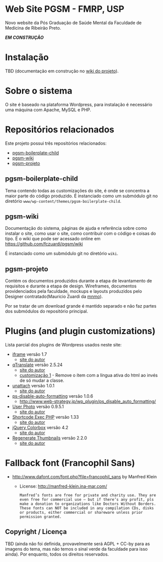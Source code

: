 # Web Site PGSM - FMRP, USP

Novo website da Pós Graduação de Saúde Mental da Faculdade de Medicina de Ribeirão Preto.

***EM CONSTRUÇÃO***

# Instalação

TBD (documentação em construção no [wiki do projeto](https://github.com/fczuardi/pgsm/wiki/_pages)).

# Sobre o sistema

O site é baseado na plataforma Wordpress, para instalação é necessário uma máquina com Apache, MySQL e PHP.

# Repositórios relacionados

Este projeto possui três repositórios relacionados:

* [pgsm-boilerplate-child](https://github.com/fczuardi/pgsm-boilerplate-child)
* [pgsm-wiki](https://github.com/fczuardi/pgsm/wiki/_access)
* [pgsm-projeto](https://github.com/fczuardi/pgsm-projeto)

## pgsm-boilerplate-child

Tema contendo todas as customizações do site, é onde se concentra a maior parte do código produzido. É instanciado como um submódulo git no diretório ````www/wp-content/themes/pgsm-boilerplate-child````.

## pgsm-wiki

Documentação do sistema, páginas de ajuda e referência sobre como instalar o site, como usar o site, como contribuir com o código e coisas do tipo. É o wiki que pode ser acessado online em https://github.com/fczuardi/pgsm/wiki

É instanciado como um submódulo git no diretório ````wiki````.

## pgsm-projeto

Contém os documentos produzidos durante a etapa de levantamento de requisitos e durante a etapa de design. Wireframes, documentos providenciados pela faculdade, mockups e layouts produzidos pelo Designer contratado(Mauricio Zuardi da [mnmo](http://mnmo.com.br)).

Por se tratar de um download grande é mantido separado e não faz partes dos submódulos do repositório principal.

# Plugins (and plugin customizations)

Lista parcial dos plugins de Wordpress usados neste site:

* [iframe](http://wordpress.org/extend/plugins/iframe/) versão 1.7
  * [site do autor](http://web-profile.com.ua/wordpress/plugins/iframe/)
* [qTranslate](http://wordpress.org/extend/plugins/qtranslate/) versão 2.5.24
  * [site do autor](http://www.qianqin.de/qtranslate/)
  * [customização 1](https://github.com/fczuardi/pgsm/commit/2111ad0d057a3dd5d2248f037efefffda2190508) - Remove o ítem com a língua ativa do html ao invés de só mudar a classe.
* [unattach](http://wordpress.org/extend/plugins/unattach/) versão 1.0.1
  * [site do autor](http://outlandishideas.co.uk/blog/2011/03/unattach/)
* [ps-disable-auto-formatting](http://wordpress.org/extend/plugins/ps-disable-auto-formatting/) versão 1.0.6
  * http://www.web-strategy.jp/wp_plugin/ps_disable_auto_formatting/
* [User Photo](http://wordpress.org/extend/plugins/user-photo/) versão 0.9.5.1
  * [site do autor](http://weston.ruter.net/)
* [Shortcode Exec PHP](http://wordpress.org/extend/plugins/shortcode-exec-php/) versão 1.33
  * [site do autor](http://blog.bokhorst.biz/about/)
* [jQuery Colorbox](http://wordpress.org/extend/plugins/jquery-colorbox/) versão 4.2
  * [site do autor](http://www.techotronic.de/)
* [Regenerate Thumbnails](http://wordpress.org/extend/plugins/regenerate-thumbnails/) versão 2.2.0
  * [site do autor](http://www.viper007bond.com/)
  
# Fallback font (Francophil Sans)

* http://www.dafont.com/font.php?file=francophil_sans by Manfred Klein
  * License: http://manfred-klein.ina-mar.com/ 
  
    ````Manfred’s fonts are free for private and charity use. They are even free for commercial use – but if there’s any profit, pls make a donation to organizations like Doctors Without Borders.````
    ````These fonts can NOT be included in any compilation CDs, disks or products, either commercial or shareware unless prior permission granted.````

## Copyright / Licença

TBD (ainda não foi definida, provavelmente será AGPL + CC-by para as imagens do tema, mas não temos o sinal verde da faculdade para isso ainda). Por enquanto, todos os direitos reservados.

